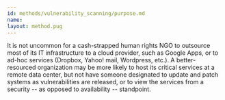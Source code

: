 ```yaml
---
id: methods/vulnerability_scanning/purpose.md
name: 
layout: method.pug
---
```


It is not uncommon for a cash-strapped human rights NGO to outsource most of its IT infrastructure to a cloud provider, such as Google Apps, or to ad-hoc services (Dropbox, Yahoo! mail, Wordpress, etc.). A better-resourced organization may be more likely to host its critical services at a remote data center, but not have someone designated to update and patch systems as vulnerabilities are released, or to view the services from a security -- as opposed to availability -- standpoint.

